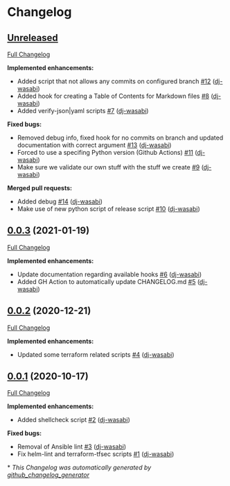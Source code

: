 # Changelog

## [Unreleased](https://github.com/dj-wasabi/pre-commit-hooks/tree/HEAD)

[Full Changelog](https://github.com/dj-wasabi/pre-commit-hooks/compare/0.0.3...HEAD)

**Implemented enhancements:**

- Added script that not allows any commits on configured branch [\#12](https://github.com/dj-wasabi/pre-commit-hooks/pull/12) ([dj-wasabi](https://github.com/dj-wasabi))
- Added hook for creating a Table of Contents for Markdown files [\#8](https://github.com/dj-wasabi/pre-commit-hooks/pull/8) ([dj-wasabi](https://github.com/dj-wasabi))
- Added verify-json|yaml scripts [\#7](https://github.com/dj-wasabi/pre-commit-hooks/pull/7) ([dj-wasabi](https://github.com/dj-wasabi))

**Fixed bugs:**

- Removed debug info, fixed hook for no commits on branch and updated documentation with correct argument [\#13](https://github.com/dj-wasabi/pre-commit-hooks/pull/13) ([dj-wasabi](https://github.com/dj-wasabi))
- Forced to use a specifing Python version \(Github Actions\) [\#11](https://github.com/dj-wasabi/pre-commit-hooks/pull/11) ([dj-wasabi](https://github.com/dj-wasabi))
- Make sure we validate our own stuff with the stuff we create [\#9](https://github.com/dj-wasabi/pre-commit-hooks/pull/9) ([dj-wasabi](https://github.com/dj-wasabi))

**Merged pull requests:**

- Added debug [\#14](https://github.com/dj-wasabi/pre-commit-hooks/pull/14) ([dj-wasabi](https://github.com/dj-wasabi))
- Make use of new python script of release script [\#10](https://github.com/dj-wasabi/pre-commit-hooks/pull/10) ([dj-wasabi](https://github.com/dj-wasabi))

## [0.0.3](https://github.com/dj-wasabi/pre-commit-hooks/tree/0.0.3) (2021-01-19)

[Full Changelog](https://github.com/dj-wasabi/pre-commit-hooks/compare/0.0.2...0.0.3)

**Implemented enhancements:**

- Update documentation regarding available hooks [\#6](https://github.com/dj-wasabi/pre-commit-hooks/pull/6) ([dj-wasabi](https://github.com/dj-wasabi))
- Added GH Action to automatically update CHANGELOG.md [\#5](https://github.com/dj-wasabi/pre-commit-hooks/pull/5) ([dj-wasabi](https://github.com/dj-wasabi))

## [0.0.2](https://github.com/dj-wasabi/pre-commit-hooks/tree/0.0.2) (2020-12-21)

[Full Changelog](https://github.com/dj-wasabi/pre-commit-hooks/compare/0.0.1...0.0.2)

**Implemented enhancements:**

- Updated some terraform related scripts [\#4](https://github.com/dj-wasabi/pre-commit-hooks/pull/4) ([dj-wasabi](https://github.com/dj-wasabi))

## [0.0.1](https://github.com/dj-wasabi/pre-commit-hooks/tree/0.0.1) (2020-10-17)

[Full Changelog](https://github.com/dj-wasabi/pre-commit-hooks/compare/d6bb69ec6f7b1783ef07e48842cea98517e88fcb...0.0.1)

**Implemented enhancements:**

- Added shellcheck script [\#2](https://github.com/dj-wasabi/pre-commit-hooks/pull/2) ([dj-wasabi](https://github.com/dj-wasabi))

**Fixed bugs:**

- Removal of Ansible lint [\#3](https://github.com/dj-wasabi/pre-commit-hooks/pull/3) ([dj-wasabi](https://github.com/dj-wasabi))
- Fix helm-lint and terraform-tfsec scripts [\#1](https://github.com/dj-wasabi/pre-commit-hooks/pull/1) ([dj-wasabi](https://github.com/dj-wasabi))



\* *This Changelog was automatically generated by [github_changelog_generator](https://github.com/github-changelog-generator/github-changelog-generator)*
